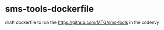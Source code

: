 # sms-tools-dockerfile

draft dockerfile to run the https://github.com/MTG/sms-tools in the codenvy

